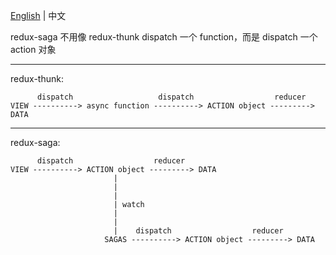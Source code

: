 [English](./README.md) | 中文

redux-saga 不用像 redux-thunk dispatch 一个 function，而是 dispatch 一个 action 对象

**********

redux-thunk:

```
      dispatch                   dispatch                  reducer
VIEW ----------> async function ----------> ACTION object ---------> DATA
```

**********

redux-saga:

```
      dispatch                  reducer
VIEW ----------> ACTION object ---------> DATA
                       |
                       |
                       |
                       | watch
                       |
                       |
                       |    dispatch                  reducer
                     SAGAS ----------> ACTION object ---------> DATA
```